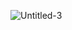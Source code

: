 ![Untitled-3](https://user-images.githubusercontent.com/36597017/210605189-62146c7c-ef39-4986-88ce-75e05cd1b6d2.png)
